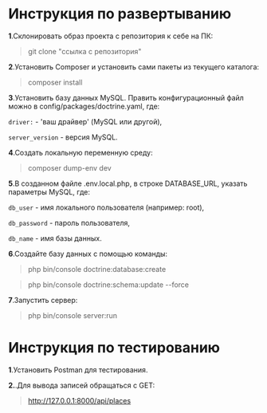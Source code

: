 
Инструкция по развертыванию
=============================================
**1**.Склонировать образ проекта с репозитория к себе на ПК:
>git clone "ссылка с репозитория"

**2**.Установить Composer и установить сами пакеты из текущего каталога:
>composer install

**3**.Установить базу данных MySQL. Править конфигурационный файл можно в config/packages/doctrine.yaml,
где:

`driver:` - 'ваш драйвер' (MySQL или другой),

`server_version` - версия MySQL.

**4**.Создать локальную переменную среду:
>composer dump-env dev

**5**.В созданном файле .env.local.php, в строке DATABASE_URL, указать параметры MySQL, где:

`db_user` - имя локального пользователя (например: root),

`db_password` - пароль пользователя,

`db_name` - имя базы данных.

**6**.Создайте базу данных с помощью команды:
>php bin/console doctrine:database:create

>php bin/console doctrine:schema:update --force

**7**.Запустить сервер:
>php bin/console server:run

Инструкция по тестированию
=============================================

**1**.Установить Postman для тестирования.

**2.**.Для вывода записей обращаться с GET:
>http://127.0.0.1:8000/api/places